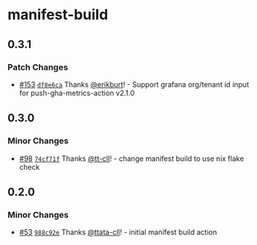 # manifest-build

## 0.3.1

### Patch Changes

- [#153](https://github.com/smartcontractkit/.github/pull/153)
  [`df8e6ca`](https://github.com/smartcontractkit/.github/commit/df8e6cab6b0aa2f152575d5f7aade5e712a53b86)
  Thanks [@erikburt](https://github.com/erikburt)! - Support grafana org/tenant
  id input for push-gha-metrics-action v2.1.0

## 0.3.0

### Minor Changes

- [#98](https://github.com/smartcontractkit/.github/pull/98)
  [`74cf71f`](https://github.com/smartcontractkit/.github/commit/74cf71f4cb47e03f868e609cf93ebc0eb1534396)
  Thanks [@tt-cll](https://github.com/tt-cll)! - change manifest build to use
  nix flake check

## 0.2.0

### Minor Changes

- [#53](https://github.com/smartcontractkit/.github/pull/53)
  [`988c92e`](https://github.com/smartcontractkit/.github/commit/988c92e02971268d86b047de606db757bb979c2a)
  Thanks [@ttata-cll](https://github.com/ttata-cll)! - initial manifest build
  action

